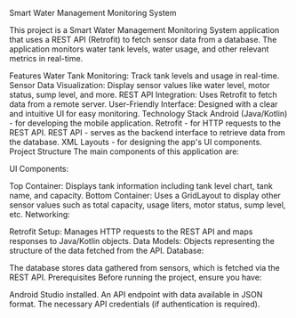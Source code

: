 Smart Water Management Monitoring System

This project is a Smart Water Management Monitoring System application that uses a REST API (Retrofit) to fetch sensor data from a database. The application monitors water tank levels, water usage, and other relevant metrics in real-time.

Features
Water Tank Monitoring: Track tank levels and usage in real-time.
Sensor Data Visualization: Display sensor values like water level, motor status, sump level, and more.
REST API Integration: Uses Retrofit to fetch data from a remote server.
User-Friendly Interface: Designed with a clear and intuitive UI for easy monitoring.
Technology Stack
Android (Java/Kotlin) - for developing the mobile application.
Retrofit - for HTTP requests to the REST API.
REST API - serves as the backend interface to retrieve data from the database.
XML Layouts - for designing the app's UI components.
Project Structure
The main components of this application are:

UI Components:

Top Container: Displays tank information including tank level chart, tank name, and capacity.
Bottom Container: Uses a GridLayout to display other sensor values such as total capacity, usage liters, motor status, sump level, etc.
Networking:

Retrofit Setup: Manages HTTP requests to the REST API and maps responses to Java/Kotlin objects.
Data Models: Objects representing the structure of the data fetched from the API.
Database:

The database stores data gathered from sensors, which is fetched via the REST API.
Prerequisites
Before running the project, ensure you have:

Android Studio installed.
An API endpoint with data available in JSON format.
The necessary API credentials (if authentication is required).
